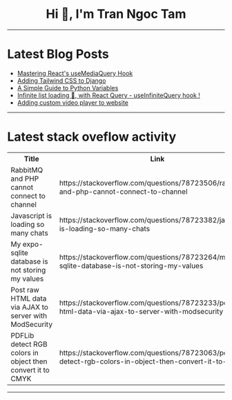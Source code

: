 <h1 align="center">Hi 👋, I'm Tran Ngoc Tam</h1>

---

# Latest Blog Posts 
<!-- BLOG-POST-LIST:START -->
- [Mastering React&#39;s useMediaQuery Hook](https://dev.to/labex/mastering-reacts-usemediaquery-hook-1n1b)
- [Adding Tailwind CSS to Django](https://dev.to/paul_freeman/adding-tailwind-css-to-django-14a)
- [A Simple Guide to Python Variables](https://dev.to/syedumaircodes/a-simple-guide-to-python-variables-2geb)
- [Infinite list loading 🤔, with React Query - useInfiniteQuery hook !](https://dev.to/delisrey/infinite-list-loading-with-react-query-useinfinitequery-hook--19i)
- [Adding custom video player to website](https://dev.to/sh20raj/adding-custom-video-player-to-website-6l0)
<!-- BLOG-POST-LIST:END -->

---

# Latest stack oveflow activity
<table>
  <tr><th>Title</th><th>Link</th></tr>
  <!-- STACKOVERFLOW:START --><tr><td>RabbitMQ and PHP cannot connect to channel</td><td>https://stackoverflow.com/questions/78723506/rabbitmq-and-php-cannot-connect-to-channel</td></tr><tr><td>Javascript is loading so many chats</td><td>https://stackoverflow.com/questions/78723382/javascript-is-loading-so-many-chats</td></tr><tr><td>My expo-sqlite database is not storing my values</td><td>https://stackoverflow.com/questions/78723264/my-expo-sqlite-database-is-not-storing-my-values</td></tr><tr><td>Post raw HTML data via AJAX to server with ModSecurity</td><td>https://stackoverflow.com/questions/78723233/post-raw-html-data-via-ajax-to-server-with-modsecurity</td></tr><tr><td>PDFLib detect RGB colors in object then convert it to CMYK</td><td>https://stackoverflow.com/questions/78723063/pdflib-detect-rgb-colors-in-object-then-convert-it-to-cmyk</td></tr><!-- STACKOVERFLOW:END -->
</table>

---


